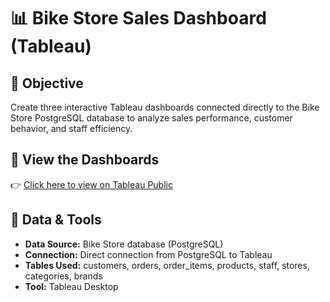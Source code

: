 # 📊 Bike Store Sales Dashboard (Tableau)

## 📌 Objective
Create three interactive Tableau dashboards connected directly to the Bike Store PostgreSQL database to analyze sales performance, customer behavior, and staff efficiency.

## 🔗 View the Dashboards
👉 [Click here to view on Tableau Public]([https://public.tableau.com/app/profile/your-link](https://public.tableau.com/app/profile/ki.t.tu.n/viz/BKIE-STORE-FINAL-REPORT/TOTALREPORT-BIKESTORE?publish=yes))

## 📂 Data & Tools
- **Data Source:** Bike Store database (PostgreSQL)
- **Connection:** Direct connection from PostgreSQL to Tableau
- **Tables Used:** customers, orders, order_items, products, staff, stores, categories, brands
- **Tool:** Tableau Desktop
